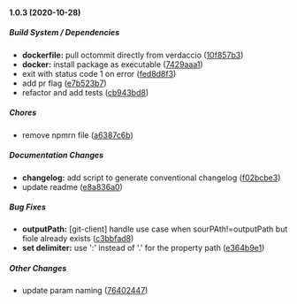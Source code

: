 #### 1.0.3 (2020-10-28)

##### Build System / Dependencies

* **dockerfile:**  pull octommit directly from verdaccio ([10f857b3](https://github.com/Stockopedia/octommit/commit/10f857b38f6b91d8d4b6a1e06e5f943841bb06d0))
* **docker:**  install package as executable ([7429aaa1](https://github.com/Stockopedia/octommit/commit/7429aaa1deadf7b8f2761755cd077b1931ee888f))
*  exit with status code 1 on error ([fed8d8f3](https://github.com/Stockopedia/octommit/commit/fed8d8f30de48ff2b2dbb577894e1effc6641061))
*  add pr flag ([e7b523b7](https://github.com/Stockopedia/octommit/commit/e7b523b7ce0a76172830cd6d65bcd1bff1441d2c))
*  refactor and add tests ([cb943bd8](https://github.com/Stockopedia/octommit/commit/cb943bd829f5b31f3c2f2ef2ed713ad38f5addcb))

##### Chores

*  remove npmrn file ([a6387c6b](https://github.com/Stockopedia/octommit/commit/a6387c6b703807f566512ee0afecf49e952bac4f))

##### Documentation Changes

* **changelog:**  add script to generate conventional changelog ([f02bcbe3](https://github.com/Stockopedia/octommit/commit/f02bcbe3d53f2e968fe1a08ba2576ce1ff7259b3))
*  update readme ([e8a836a0](https://github.com/Stockopedia/octommit/commit/e8a836a0ddba6ebf55c528e6d2396c86cc6d8e93))

##### Bug Fixes

* **outputPath:**  [git-client] handle use case when sourPAth!=outputPath but fiole already exists ([c3bbfad8](https://github.com/Stockopedia/octommit/commit/c3bbfad880b1b892d7218c2b0dfd352919423bf7))
* **set delimiter:**  use ':' instead of '.' for the property path ([e364b9e1](https://github.com/Stockopedia/octommit/commit/e364b9e18f7c4055c1abba3ed63896a1775a0db0))

##### Other Changes

*  update param naming ([76402447](https://github.com/Stockopedia/octommit/commit/764024476d640ea0b13e1d278bd72bf97014b641))

